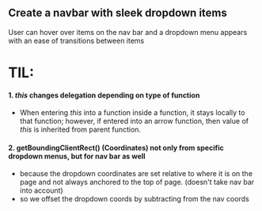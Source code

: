 ## Create a navbar with sleek dropdown items

User can hover over items on the nav bar and a dropdown menu appears with an ease of transitions between items

# TIL:

#### 1. _this_ changes delegation depending on type of function

- When entering _this_ into a function inside a function, it stays locally to that function; however, if entered into an arrow function, then value of _this_ is inherited from parent function.

#### 2. getBoundingClientRect() (Coordinates) not only from specific dropdown menus, but for nav bar as well

- because the dropdown coordinates are set relative to where it is on the page and not always anchored to the top of page. (doesn't take nav bar into account)
- so we offset the dropdown coords by subtracting from the nav coords
